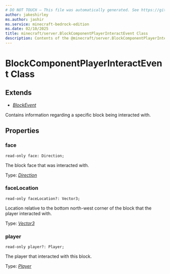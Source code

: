 ```yaml
---
# DO NOT TOUCH — This file was automatically generated. See https://github.com/mojang/minecraftapidocsgenerator to modify descriptions, examples, etc.
author: jakeshirley
ms.author: jashir
ms.service: minecraft-bedrock-edition
ms.date: 02/10/2025
title: minecraft/server.BlockComponentPlayerInteractEvent Class
description: Contents of the @minecraft/server.BlockComponentPlayerInteractEvent class.
---
```

# BlockComponentPlayerInteractEvent Class

## Extends
- [*BlockEvent*](BlockEvent.md)

Contains information regarding a specific block being interacted with.

## Properties

### **face**
`read-only face: Direction;`

The block face that was interacted with.

Type: [*Direction*](Direction.md)

### **faceLocation**
`read-only faceLocation?: Vector3;`

Location relative to the bottom north-west corner of the block that the player interacted with.

Type: [*Vector3*](Vector3.md)

### **player**
`read-only player?: Player;`

The player that interacted with this block.

Type: [*Player*](Player.md)
